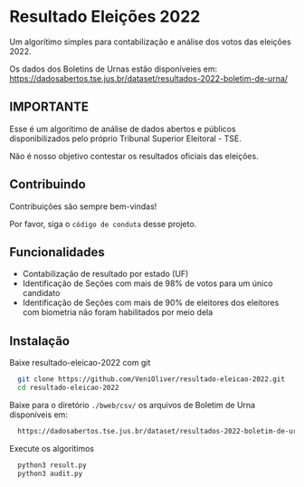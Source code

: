 
# Resultado Eleições 2022

Um algorítimo simples para contabilização e análise dos votos das eleições 2022.

Os dados dos Boletins de Urnas estão disponíveies em: https://dadosabertos.tse.jus.br/dataset/resultados-2022-boletim-de-urna/


## IMPORTANTE

Esse é um algorítimo de análise de dados abertos e públicos disponibilizados pelo próprio Tribunal Superior Eleitoral - TSE.

Não é nosso objetivo contestar os resultados oficiais das eleições.

## Contribuindo

Contribuições são sempre bem-vindas!

Por favor, siga o `código de conduta` desse projeto.


## Funcionalidades

- Contabilização de resultado por estado (UF)
- Identificação de Seções com mais de 98% de votos para um único candidato
- Identificação de Seções com mais de 90% de eleitores dos eleitores com biometria não foram habilitados por meio dela


## Instalação

Baixe resultado-eleicao-2022 com git

```bash
  git clone https://github.com/VeniOliver/resultado-eleicao-2022.git
  cd resultado-eleicao-2022
```
Baixe para o diretório `./bweb/csv/` os arquivos de Boletim de Urna disponíveis em:


```bash
  https://dadosabertos.tse.jus.br/dataset/resultados-2022-boletim-de-urna/
```
Execute os algorítimos

```bash
  python3 result.py
  python3 audit.py
```
